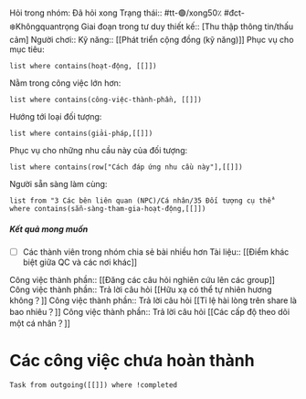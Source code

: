 Hỏi trong nhóm: Đã hỏi xong
Trạng thái:: #tt-🟢/xong50٪
#đct-❄️Khôngquantrọng
Giai đoạn trong tư duy thiết kế:: [Thu thập thông tin/thấu cảm]
Người chơi::
Kỹ năng:: [[Phát triển cộng đồng (kỹ năng)]]
Phục vụ cho mục tiêu:
```dataview
list where contains(hoạt-động, [[]])
```
Nằm trong công việc lớn hơn:
```dataview
list where contains(công-việc-thành-phần, [[]])
```
Hướng tới loại đối tượng:
```dataview
list where contains(giải-pháp,[[]])
```
Phục vụ cho những nhu cầu này của đối tượng:
```dataview
list where contains(row["Cách đáp ứng nhu cầu này"],[[]])
```
Người sẵn sàng làm cùng:
```dataview
list from "3 Các bên liên quan (NPC)/Cá nhân/35 Đối tượng cụ thể" where contains(sẵn-sàng-tham-gia-hoạt-động,[[]])
```

##### Kết quả mong muốn
- [ ] Các thành viên trong nhóm chia sẻ bài nhiều hơn
Tài liệu:: [[Điểm khác biệt giữa QC và các nơi khác]]

Công việc thành phần:: [[Đăng các câu hỏi nghiên cứu lên các group]] 
Công việc thành phần:: Trả lời câu hỏi [[Hữu xạ có thể tự nhiên hương không？]]
Công việc thành phần:: Trả lời câu hỏi [[Tỉ lệ hài lòng trên share là bao nhiêu？]]
Công việc thành phần:: Trả lời câu hỏi [[Các cấp độ theo dõi một cá nhân？]]

# Các công việc chưa hoàn thành
```dataview
Task from outgoing([[]]) where !completed
```
